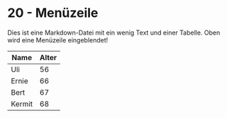 # 20 - Menüzeile

Dies ist eine Markdown-Datei
mit ein wenig Text und einer Tabelle.
Oben wird eine Menüzeile eingeblendet!

Name  | Alter
------|---
Uli   | 56
Ernie | 66
Bert  | 67
Kermit| 68
